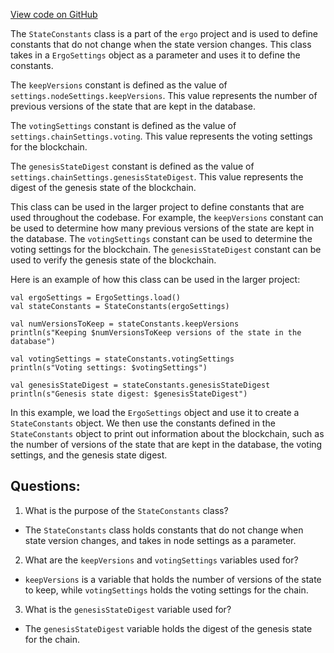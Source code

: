[View code on GitHub](https://github.com/ergoplatform/ergo/src/main/scala/org/ergoplatform/nodeView/state/StateConstants.scala)

The `StateConstants` class is a part of the `ergo` project and is used to define constants that do not change when the state version changes. This class takes in a `ErgoSettings` object as a parameter and uses it to define the constants. 

The `keepVersions` constant is defined as the value of `settings.nodeSettings.keepVersions`. This value represents the number of previous versions of the state that are kept in the database. 

The `votingSettings` constant is defined as the value of `settings.chainSettings.voting`. This value represents the voting settings for the blockchain. 

The `genesisStateDigest` constant is defined as the value of `settings.chainSettings.genesisStateDigest`. This value represents the digest of the genesis state of the blockchain. 

This class can be used in the larger project to define constants that are used throughout the codebase. For example, the `keepVersions` constant can be used to determine how many previous versions of the state are kept in the database. The `votingSettings` constant can be used to determine the voting settings for the blockchain. The `genesisStateDigest` constant can be used to verify the genesis state of the blockchain. 

Here is an example of how this class can be used in the larger project:

```
val ergoSettings = ErgoSettings.load()
val stateConstants = StateConstants(ergoSettings)

val numVersionsToKeep = stateConstants.keepVersions
println(s"Keeping $numVersionsToKeep versions of the state in the database")

val votingSettings = stateConstants.votingSettings
println(s"Voting settings: $votingSettings")

val genesisStateDigest = stateConstants.genesisStateDigest
println(s"Genesis state digest: $genesisStateDigest")
```

In this example, we load the `ErgoSettings` object and use it to create a `StateConstants` object. We then use the constants defined in the `StateConstants` object to print out information about the blockchain, such as the number of versions of the state that are kept in the database, the voting settings, and the genesis state digest.
## Questions: 
 1. What is the purpose of the `StateConstants` class?
- The `StateConstants` class holds constants that do not change when state version changes, and takes in node settings as a parameter.

2. What are the `keepVersions` and `votingSettings` variables used for?
- `keepVersions` is a variable that holds the number of versions of the state to keep, while `votingSettings` holds the voting settings for the chain.

3. What is the `genesisStateDigest` variable used for?
- The `genesisStateDigest` variable holds the digest of the genesis state for the chain.